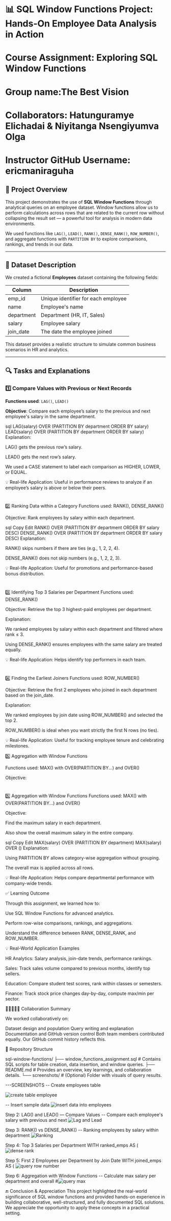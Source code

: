 # 📊 SQL Window Functions Project: Hands-On Employee Data Analysis in Action

# Course Assignment: Exploring SQL Window Functions
# Group name:The Best Vision
# Collaborators: Hatunguramye Elichadai & Niyitanga Nsengiyumva Olga
# Instructor GitHub Username: ericmaniraguha


## 📘 Project Overview

This project demonstrates the use of **SQL Window Functions** through analytical queries on an employee dataset. Window functions allow us to perform calculations across rows that are related to the current row without collapsing the result set — a powerful tool for analysis in modern data environments.

We used functions like `LAG()`, `LEAD()`, `RANK()`, `DENSE_RANK()`, `ROW_NUMBER()`, and aggregate functions with `PARTITION BY` to explore comparisons, rankings, and trends in our data.

---

## 📁 Dataset Description

We created a fictional **Employees** dataset containing the following fields:

| Column     | Description                    |
|------------|--------------------------------|
| emp_id     | Unique identifier for each employee |
| name       | Employee's name                |
| department | Department (HR, IT, Sales)     |
| salary     | Employee salary                |
| join_date  | The date the employee joined   |

This dataset provides a realistic structure to simulate common business scenarios in HR and analytics.

---

## 🔍 Tasks and Explanations

### 1️⃣ Compare Values with Previous or Next Records

**Functions used**: `LAG()`, `LEAD()`

**Objective**: Compare each employee’s salary to the previous and next employee's salary in the same department.

sql
LAG(salary) OVER (PARTITION BY department ORDER BY salary)
LEAD(salary) OVER (PARTITION BY department ORDER BY salary)
Explanation:

LAG() gets the previous row’s salary.

LEAD() gets the next row’s salary.

We used a CASE statement to label each comparison as HIGHER, LOWER, or EQUAL.

💡 Real-life Application: Useful in performance reviews to analyze if an employee’s salary is above or below their peers.
#

2️⃣ Ranking Data within a Category
Functions used: RANK(), DENSE_RANK()

Objective: Rank employees by salary within each department.

sql
Copy
Edit
RANK() OVER (PARTITION BY department ORDER BY salary DESC)
DENSE_RANK() OVER (PARTITION BY department ORDER BY salary DESC)
Explanation:

RANK() skips numbers if there are ties (e.g., 1, 2, 2, 4).

DENSE_RANK() does not skip numbers (e.g., 1, 2, 2, 3).

💡 Real-life Application: Useful for promotions and performance-based bonus distribution.
#

3️⃣ Identifying Top 3 Salaries per Department
Functions used: DENSE_RANK()

Objective: Retrieve the top 3 highest-paid employees per department.

Explanation:

We ranked employees by salary within each department and filtered where rank ≤ 3.

Using DENSE_RANK() ensures employees with the same salary are treated equally.

💡 Real-life Application: Helps identify top performers in each team.
#

4️⃣ Finding the Earliest Joiners
Functions used: ROW_NUMBER()

Objective: Retrieve the first 2 employees who joined in each department based on the join_date.

Explanation:

We ranked employees by join date using ROW_NUMBER() and selected the top 2.

ROW_NUMBER() is ideal when you want strictly the first N rows (no ties).

💡 Real-life Application: Useful for tracking employee tenure and celebrating milestones.



 5️⃣ Aggregation with Window Functions

Functions used: MAX() with OVER(PARTITION BY...) and OVER()

Objective:
#

5️⃣ Aggregation with Window Functions
Functions used: MAX() with OVER(PARTITION BY...) and OVER()

Objective:

Find the maximum salary in each department.

Also show the overall maximum salary in the entire company.

sql
Copy
Edit
MAX(salary) OVER (PARTITION BY department)
MAX(salary) OVER ()
Explanation:

Using PARTITION BY allows category-wise aggregation without grouping.

The overall max is applied across all rows.

💡 Real-life Application: Helps compare departmental performance with company-wide trends.






 ✅ Learning Outcome

Through this assignment, we learned how to:

Use SQL Window Functions for advanced analytics.

Perform row-wise comparisons, rankings, and aggregations.

Understand the difference between RANK, DENSE_RANK, and ROW_NUMBER.

 💡 Real-World Application Examples

HR Analytics: Salary analysis, join-date trends, performance rankings.

Sales: Track sales volume compared to previous months, identify top sellers.

Education: Compare student test scores, rank within classes or semesters.

Finance: Track stock price changes day-by-day, compute max/min per sector.

 🧑🏽‍🤝‍🧑🏽 Collaboration Summary

We worked collaboratively on:

Dataset design and population
Query writing and explanation
Documentation and GitHub version control
Both team members contributed equally. Our GitHub commit history reflects this.

  🔗 Repository Structure

sql-window-functions/
├── window_functions_assignment.sql   # Contains SQL scripts for table creation, data insertion, and window queries.
├── README.md                           # Provides an overview, key learnings, and collaboration details.
└── screenshots/                        # (Optional) Folder with visuals of query results.

---SCREENSHOTS
-- Create employees table

![create table employee](https://github.com/user-attachments/assets/d38137b2-2cd5-490d-aa63-bed5e7df2ef6)

-- Insert sample data
![insert data into employees](https://github.com/user-attachments/assets/daf69039-d796-459b-ac1b-e23808e7e968)

Step 2: LAG() and LEAD() — Compare Values
-- Compare each employee's salary with previous and next
![Lag and Lead ](https://github.com/user-attachments/assets/15632215-e892-4b99-8193-25800b3a4a3b)

Step 3: RANK() vs DENSE_RANK()
-- Ranking employees by salary within department
![Ranking](https://github.com/user-attachments/assets/0311e9c4-f24c-447b-a86b-cf67d388f238)

Step 4: Top 3 Salaries per Department
WITH ranked_emps AS (
![dense rank](https://github.com/user-attachments/assets/bf0c8550-afff-43dd-b12e-1a2d3486397c)

Step 5: First 2 Employees per Department by Join Date
WITH joined_emps AS (
![query row number](https://github.com/user-attachments/assets/ea2717ba-a834-4d77-a4fd-0502e4ad7a4f)

Step 6: Aggregation with Window Functions
-- Calculate max salary per department and overall
#![query max](https://github.com/user-attachments/assets/422793d1-47f3-4603-aea5-684ce8b7b5c1)

🔚 Conclusion & Appreciation
This project highlighted the real-world significance of SQL window functions and provided hands-on experience in building collaborative, well-structured, and fully documented SQL solutions.
We appreciate the opportunity to apply these concepts in a practical setting.






